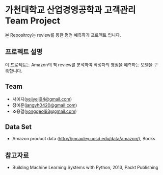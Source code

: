 

# 가천대학교 산업경영공학과 고객관리 Team Project


본 Repositroy는 review를 통한 평점 예측하기 프로젝트 입니다.




## 프로젝트 설명

이 프로젝트는 Amazon의 책 review를 분석하여 작성자의 평점을 예측하는 모델을 구축합니다.



## Team

   - 서예지(yejiyeji94@gmail.com)
   - 장예훈(jangyh0420@gmail.com)
   - 조용걸(yonggeol93@gmail.com)



## Data Set

   - Amazon product data (http://jmcauley.ucsd.edu/data/amazon/), Books
   


## 참고자료

   - Building Machine Learning Systems with Python, 2013, Packt Publishing
